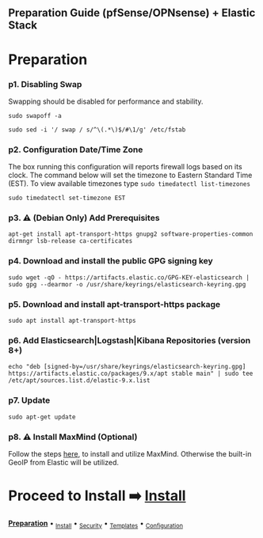 ## Preparation Guide (pfSense/OPNsense) + Elastic Stack 

# Preparation

### p1. Disabling Swap
Swapping should be disabled for performance and stability.
```
sudo swapoff -a
```
```
sudo sed -i '/ swap / s/^\(.*\)$/#\1/g' /etc/fstab
```

### p2. Configuration Date/Time Zone
The box running this configuration will reports firewall logs based on its clock.  The command below will set the timezone to Eastern Standard Time (EST).  To view available timezones type `sudo timedatectl list-timezones`
```
sudo timedatectl set-timezone EST
```

### p3. ⚠️ (Debian Only) Add Prerequisites
```
apt-get install apt-transport-https gnupg2 software-properties-common dirmngr lsb-release ca-certificates
```

### p4. Download and install the public GPG signing key
```
sudo wget -qO - https://artifacts.elastic.co/GPG-KEY-elasticsearch | sudo gpg --dearmor -o /usr/share/keyrings/elasticsearch-keyring.gpg
```

### p5. Download and install apt-transport-https package
```
sudo apt install apt-transport-https
```

### p6. Add Elasticsearch|Logstash|Kibana Repositories (version 8+)
```
echo "deb [signed-by=/usr/share/keyrings/elasticsearch-keyring.gpg] https://artifacts.elastic.co/packages/9.x/apt stable main" | sudo tee /etc/apt/sources.list.d/elastic-9.x.list
```

### p7. Update
```
sudo apt-get update
```

### p8. ⚠️  Install MaxMind (Optional)
Follow the steps [here](https://github.com/pfelk/pfelk/wiki/How-To:-MaxMind-via-GeoIP-with-pfELK), to install and utilize MaxMind. Otherwise the built-in GeoIP from Elastic will be utilized.


# Proceed to Install ➡️ [Install](install.md)

**[Preparation](preparation.md)** • <sub>[Install](install.md)</sub> • <sub>[Security](security.md)</sub> • <sub>[Templates](templates.md)</sub> • <sub>[Configuration](configuration.md)</sub>
